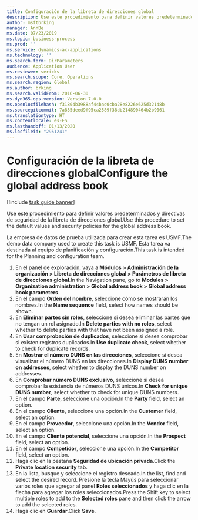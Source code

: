 ```yaml
---
title: Configuración de la libreta de direcciones global
description: Use este procedimiento para definir valores predeterminados y directivas de seguridad de la libreta de direcciones global.
author: msftbrking
manager: AnnBe
ms.date: 07/23/2019
ms.topic: business-process
ms.prod: ''
ms.service: dynamics-ax-applications
ms.technology: ''
ms.search.form: DirParameters
audience: Application User
ms.reviewer: sericks
ms.search.scope: Core, Operations
ms.search.region: Global
ms.author: brking
ms.search.validFrom: 2016-06-30
ms.dyn365.ops.version: Version 7.0.0
ms.openlocfilehash: f31804b3988af44bad0cba28e8226e625d32148b
ms.sourcegitcommit: 7a855deed9f95ca2589f38db214890464b2b9061
ms.translationtype: HT
ms.contentlocale: es-ES
ms.lasthandoff: 01/13/2020
ms.locfileid: "2951241"
---
```

# <a name="configure-the-global-address-book"></a><span data-ttu-id="1eb64-103">Configuración de la libreta de direcciones global</span><span class="sxs-lookup"><span data-stu-id="1eb64-103">Configure the global address book</span></span>

[!include [task guide banner](../../includes/task-guide-banner.md)]

<span data-ttu-id="1eb64-104">Use este procedimiento para definir valores predeterminados y directivas de seguridad de la libreta de direcciones global.</span><span class="sxs-lookup"><span data-stu-id="1eb64-104">Use this procedure to set the default values and security policies for the global address book.</span></span> 

<span data-ttu-id="1eb64-105">La empresa de datos de prueba utilizada para crear esta tarea es USMF.</span><span class="sxs-lookup"><span data-stu-id="1eb64-105">The demo data company used to create this task is USMF.</span></span> <span data-ttu-id="1eb64-106">Esta tarea va destinada al equipo de planificación y configuración.</span><span class="sxs-lookup"><span data-stu-id="1eb64-106">This task is intended for the Planning and configuration team.</span></span>

1. <span data-ttu-id="1eb64-107">En el panel de exploración, vaya a **Módulos > Administración de la organización > Libreta de direcciones global > Parámetros de libreta de direcciones global**.</span><span class="sxs-lookup"><span data-stu-id="1eb64-107">In the Navigation pane, go to **Modules > Organization administration > Global address book > Global address book parameters**.</span></span>
2. <span data-ttu-id="1eb64-108">En el campo **Orden del nombre**, seleccione cómo se mostrarán los nombres.</span><span class="sxs-lookup"><span data-stu-id="1eb64-108">In the **Name sequence** field, select how names should be shown.</span></span>
3. <span data-ttu-id="1eb64-109">En **Eliminar partes sin roles**, seleccione si desea eliminar las partes que no tengan un rol asignado.</span><span class="sxs-lookup"><span data-stu-id="1eb64-109">In **Delete parties with no roles**, select whether to delete parties with that have not been assigned a role.</span></span>
4. <span data-ttu-id="1eb64-110">En **Usar comprobación de duplicados**, seleccione si desea comprobar si existen registros duplicados.</span><span class="sxs-lookup"><span data-stu-id="1eb64-110">In **Use duplicate check**, select whether to check for duplicate records.</span></span>
5. <span data-ttu-id="1eb64-111">En **Mostrar el número DUNS en las direcciones**, seleccione si desea visualizar el número DUNS en las direcciones.</span><span class="sxs-lookup"><span data-stu-id="1eb64-111">In **Display DUNS number on addresses**, select whether to display the DUNS number on addresses.</span></span>
6. <span data-ttu-id="1eb64-112">En **Comprobar número DUNS exclusivo**, seleccione si desea comprobar la existencia de números DUNS únicos.</span><span class="sxs-lookup"><span data-stu-id="1eb64-112">In **Check for unique DUNS number**, select whether to check for unique DUNS numbers.</span></span>
7. <span data-ttu-id="1eb64-113">En el campo **Parte**, seleccione una opción.</span><span class="sxs-lookup"><span data-stu-id="1eb64-113">In the **Party** field, select an option.</span></span>
8. <span data-ttu-id="1eb64-114">En el campo **Cliente**, seleccione una opción.</span><span class="sxs-lookup"><span data-stu-id="1eb64-114">In the **Customer** field, select an option.</span></span>
9. <span data-ttu-id="1eb64-115">En el campo **Proveedor**, seleccione una opción.</span><span class="sxs-lookup"><span data-stu-id="1eb64-115">In the **Vendor** field, select an option.</span></span>
10. <span data-ttu-id="1eb64-116">En el campo **Cliente potencial**, seleccione una opción.</span><span class="sxs-lookup"><span data-stu-id="1eb64-116">In the **Prospect** field, select an option.</span></span>
11. <span data-ttu-id="1eb64-117">En el campo **Competidor**, seleccione una opción.</span><span class="sxs-lookup"><span data-stu-id="1eb64-117">In the **Competitor** field, select an option.</span></span>
12. <span data-ttu-id="1eb64-118">Haga clic en la pestaña **Seguridad de ubicación privada**.</span><span class="sxs-lookup"><span data-stu-id="1eb64-118">Click the **Private location security** tab.</span></span>
13. <span data-ttu-id="1eb64-119">En la lista, busque y seleccione el registro deseado.</span><span class="sxs-lookup"><span data-stu-id="1eb64-119">In the list, find and select the desired record.</span></span> <span data-ttu-id="1eb64-120">Presione la tecla Mayús para seleccionar varios roles que agregar al panel **Roles seleccionados** y haga clic en la flecha para agregar los roles seleccionados.</span><span class="sxs-lookup"><span data-stu-id="1eb64-120">Press the Shift key to select multiple roles to add to the **Selected roles** pane and then click the arrow to add the selected roles.</span></span>  
14. <span data-ttu-id="1eb64-121">Haga clic en **Guardar**.</span><span class="sxs-lookup"><span data-stu-id="1eb64-121">Click **Save**.</span></span>

